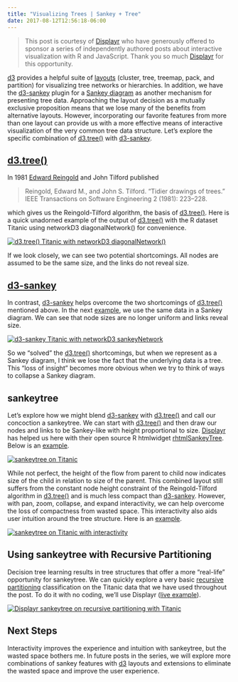```yaml
---
title: "Visualizing Trees | Sankey + Tree"
date: 2017-08-12T12:56:18-06:00
---
```


> This post is courtesy of [Displayr](https://displayr.com) who have generously offered to sponsor a series of independently authored posts about interactive visualization with R and JavaScript. Thank you so much [Displayr](https://displayr.com) for this opportunity.

[d3](https://d3js.org) provides a helpful suite of [layouts](https://github.com/d3/d3-hierarchy#cluster) (cluster, tree, treemap, pack, and partition) for visualizing tree networks or hierarchies. In addition, we have the [d3-sankey](https://github.com/d3/d3-sankey) plugin for a [Sankey diagram](https://en.wikipedia.org/wiki/Sankey_diagram) as another mechanism for presenting tree data. Approaching the layout decision as a mutually exclusive proposition means that we lose many of the benefits from alternative layouts. However, incorporating our favorite features from more than one layout can provide us with a more effective means of interactive visualization of the very common tree data structure. Let’s explore the specific combination of [d3.tree()](https://github.com/d3/d3-hierarchy#tree) with [d3-sankey](https://github.com/d3/d3-sankey).

## [d3.tree()](https://github.com/d3/d3-hierarchy#tree)

In 1981 [Edward Reingold](http://reingold.co/) and John Tilford published

>Reingold, Edward M., and John S. Tilford. “Tidier drawings of trees.” IEEE Transactions on Software Engineering 2 (1981): 223–228.

which gives us the Reingold-Tilford algorithm, the basis of [d3.tree()](https://github.com/d3/d3-hierarchy#tree). Here is a quick unadorned example of the output of [d3.tree()](https://github.com/d3/d3-hierarchy#tree) with the R dataset Titanic using networkD3 diagonalNetwork() for convenience.

[![d3.tree() Titanic with networkD3 diagonalNetwork()](images/sankeytree_displayr_d3tree.png)](https://app.displayr.com/Dashboard?id=90646047-bce8-48cf-9a7a-24a36b04cb53)

If we look closely, we can see two potential shortcomings. All nodes are assumed to be the same size, and the links do not reveal size.

## [d3-sankey](https://github.com/d3/d3-sankey)

In contrast, [d3-sankey](https://github.com/d3/d3-sankey) helps overcome the two shortcomings of [d3.tree()](https://github.com/d3/d3-hierarchy#tree) mentioned above. In the next [example](https://app.displayr.com/Dashboard?id=2d24a2b8-7ddf-4690-8767-bcde814c59de), we use the same data in a Sankey diagram. We can see that node sizes are no longer uniform and links reveal size.

[![d3-sankey Titanic with networkD3 sankeyNetwork](images/sankeytree_displayr_sankey.png)](https://app.displayr.com/Dashboard?id=2d24a2b8-7ddf-4690-8767-bcde814c59de)

So we “solved” the [d3.tree()](https://github.com/d3/d3-hierarchy#tree) shortcomings, but when we represent as a Sankey diagram, I think we lose the fact that the underlying data is a tree. This “loss of insight” becomes more obvious when we try to think of ways to collapse a Sankey diagram.

## sankeytree

Let’s explore how we might blend [d3-sankey](https://github.com/d3/d3-sankey) with [d3.tree()](https://github.com/d3/d3-hierarchy#tree) and call our concoction a sankeytree.  We can start with [d3.tree()](https://github.com/d3/d3-hierarchy#tree) and then draw our nodes and links to be Sankey-like with height proportional to size. [Displayr](https://displayr.com) has helped us here with their open source R htmlwidget [rhtmlSankeyTree](https://github.com/Displayr/rhtmlSankeyTree). Below is an [example](https://bl.ocks.org/timelyportfolio/34296462d01cc80915d1f01431723763).

[![sankeytree on Titanic](images/sankeytree_sankeytree_titanic.png)](https://bl.ocks.org/timelyportfolio/34296462d01cc80915d1f01431723763)

While not perfect, the height of the flow from parent to child now indicates size of the child in relation to size of the parent. This combined layout still suffers from the constant node height constraint of the Reingold-Tilford algorithm in [d3.tree()](https://github.com/d3/d3-hierarchy#tree) and is much less compact than [d3-sankey](https://github.com/d3/d3-sankey). However, with pan, zoom, collapse, and expand interactivity, we can help overcome the loss of compactness from wasted space. This interactivity also aids user intuition around the tree structure. Here is an [example](https://bl.ocks.org/timelyportfolio/34296462d01cc80915d1f01431723763).

[![sankeytree on Titanic with interactivity](images/sankeytree_sankeytree_titanic.gif)](https://bl.ocks.org/timelyportfolio/34296462d01cc80915d1f01431723763)

## Using sankeytree with Recursive Partitioning

Decision tree learning results in tree structures that offer a more “real-life” opportunity for sankeytree. We can quickly explore a very basic [recursive partitioning](https://cran.r-project.org/web/packages/rpart/vignettes/longintro.pdf) classification on the Titanic data that we have used throughout the post. To do it with no coding, we’ll use Displayr ([live example](https://app.displayr.com/Dashboard?id=e0c54314-c6c9-4f7a-a7c0-a64f35df897a)).

[![Displayr sankeytree on recursive partitioning with Titanic](images/sankeytree_displayr_titanic.gif)](https://app.displayr.com/Dashboard?id=e0c54314-c6c9-4f7a-a7c0-a64f35df897a)

## Next Steps

Interactivity improves the experience and intuition with sankeytree, but the wasted space bothers me. In future posts in the series, we will explore more combinations of sankey features with [d3](https://d3js.org) layouts and extensions to eliminate the wasted space and improve the user experience.